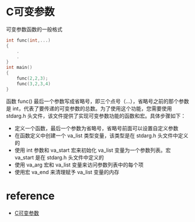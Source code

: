 # C可变参数 
可变参数函数的一般格式
```C
int func(int,...)
{
	.
	.
}
int main()
{
	func(2,2,3);
	func(3,2,3,4)
}	
```
函数 func() 最后一个参数写成省略号，即三个点号（...），省略号之前的那个参数是 int，代表了要传递的可变参数的总数。为了使用这个功能，您需要使用 stdarg.h 头文件，该文件提供了实现可变参数功能的函数和宏。具体步骤如下：
* 定义一个函数，最后一个参数为省略号，省略号前面可以设置自定义参数
* 在函数定义中创建一个 va_list 类型变量，该类型是在 stdarg.h 头文件中定义的
* 使用 int 参数和 va_start 宏来初始化 va_list 变量为一个参数列表。宏 va_start 是在 stdarg.h 头文件中定义的
* 使用 va_arg 宏和 va_list 变量来访问参数列表中的每个项
* 使用宏 va_end 来清理赋予 va_list 变量的内存
# reference
* [C可变参数](http://www.runoob.com/cprogramming/c-variable-arguments.html)

